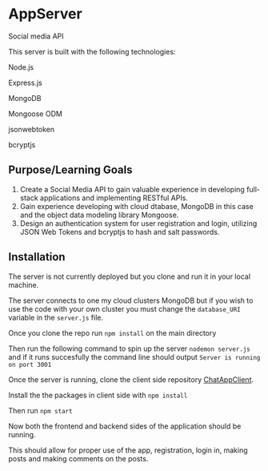# AppServer
Social media API

This server is built with the following technologies:

Node.js

Express.js

MongoDB

Mongoose ODM

jsonwebtoken 

bcryptjs

## Purpose/Learning Goals

1. Create a Social Media API to gain valuable experience in developing full-stack applications and implementing RESTful APIs.
2. Gain experience developing with cloud dtabase, MongoDB in this case and the object data modeling library Mongoose.
3. Design an authentication system for user registration and login, utilizing JSON Web Tokens and bcryptjs to hash and salt passwords. 


## Installation

The server is not currently deployed but you clone and run it in your local machine. 

The server connects to one my cloud clusters MongoDB but if you wish to use the code with your own cluster you must change
the `database_URI` variable in the `server.js` file.

Once you clone the repo run `npm install` on the main directory

Then run the following command to spin up the server `nodemon server.js` and if it runs succesfully the command line
should output `Server is running on port 3001`

Once the server is running, clone the client side repository [ChatAppClient](https://github.com/elewites/ChatAppClient.git). 

Install the the packages in client side with `npm install`

Then run `npm start`

Now both the frontend and backend sides of the application should be running. 

This should allow for proper use of the app, registration, login in, making posts and making comments on the posts. 


